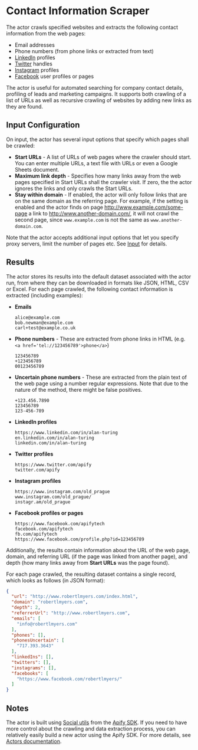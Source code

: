 # Contact Information Scraper

The actor crawls specified websites and extracts the following contact information from the web pages:

- Email addresses
- Phone numbers (from phone links or extracted from text)
- [LinkedIn](https://www.linkedin.com/) profiles
- [Twitter](https://twitter.com/) handles
- [Instagram](https://www.instagram.com/) profiles
- [Facebook](https://www.facebook.com/) user profiles or pages

The actor is useful for automated searching for company contact details, profiling of leads
and marketing campaigns. It supports both crawling of a list of URLs as well as recursive crawling of websites
by adding new links as they are found.

<!-- TODO: link to blog post once published -->


## Input Configuration

On input, the actor has several input options that specify which pages shall be crawled:

- **Start URLs** - A list of URLs of web pages where the crawler should start. You can enter multiple URLs,
  a text file with URLs or even a Google Sheets document. 
- **Maximum link depth** - Specifies how many links away from the web pages specified in Start URLs
  shall the crawler visit. If zero, the the actor ignores the links and only crawls the Start URLs.
- **Stay within domain** - If enabled, the actor will only follow links that are on the same domain as the referring page.
  For example, if the setting is enabled and the actor finds on page http://www.example.com/some-page
  a link to http://www.another-domain.com/, it will not crawl the second page,
  since `www.example.com` is not the same as `www.another-domain.com`.

Note that the actor accepts additional input options that let you specify proxy servers, limit the number of pages etc.
See [Input](?section=input-schema) for details.


## Results

The actor stores its results into the default dataset associated with the actor run,
from where they can be downloaded in formats like JSON, HTML, CSV or Excel.
For each page crawled, the following contact information is extracted (including examples):

- **Emails**
  ```
  alice@example.com
  bob.newman@example.com
  carl+test@example.co.uk
  ```
- **Phone numbers** - These are extracted from phone links in HTML (e.g. `<a href='tel://123456789'>phone</a>`)
  ```
  123456789
  +123456789
  00123456789
  ```
- **Uncertain phone numbers** - These are extracted from the plain text of the web page using a number regular expressions.
  Note that due to the nature of the method, there might be false positives.
  ```
  +123.456.7890
  123456789
  123-456-789
  ```
- **LinkedIn profiles**
  ```
  https://www.linkedin.com/in/alan-turing
  en.linkedin.com/in/alan-turing
  linkedin.com/in/alan-turing
  ```
- **Twitter profiles**
  ```
  https://www.twitter.com/apify
  twitter.com/apify
  ```
- **Instagram profiles**
  ```
  https://www.instagram.com/old_prague
  www.instagram.com/old_prague/
  instagr.am/old_prague
  ```
- **Facebook profiles or pages**
  ```
  https://www.facebook.com/apifytech
  facebook.com/apifytech
  fb.com/apifytech
  https://www.facebook.com/profile.php?id=123456789
  ```

Additionally, the results contain information about the URL of the web page, domain,
and referring URL (if the page was linked from another page), and depth (how many links away from **Start URLs** was the page found).

For each page crawled, the resulting dataset contains a single record, which looks as follows (in JSON format):

```json
{
  "url": "http://www.robertlmyers.com/index.html",
  "domain": "robertlmyers.com",
  "depth": 2,
  "referrerUrl": "http://www.robertlmyers.com",
  "emails": [
    "info@robertlmyers.com"
  ],
  "phones": [],
  "phonesUncertain": [
    "717.393.3643"
  ],
  "linkedIns": [],
  "twitters": [],
  "instagrams": [],
  "facebooks": [
    "https://www.facebook.com/robertlmyers/"
  ]
}
```


## Notes

The actor is built using [Social utils](https://sdk.apify.com/docs/api/social) from the [Apify SDK](https://sdk.apify.com).
If you need to have more control about the crawling and data extraction process, you can relatively 
easily build a new actor using the Apify SDK. For more details, see [Actors documentation](https://apify.com/docs). 

